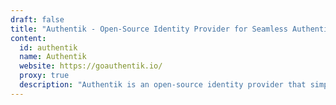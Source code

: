 ```yaml
---
draft: false
title: "Authentik - Open-Source Identity Provider for Seamless Authentication & Access Control"
content:
  id: authentik
  name: Authentik
  website: https://goauthentik.io/
  proxy: true
  description: "Authentik is an open-source identity provider that simplifies authentication and access control with flexible integrations and custom workflows, offering seamless sign-on, user management, and more."
---
```


